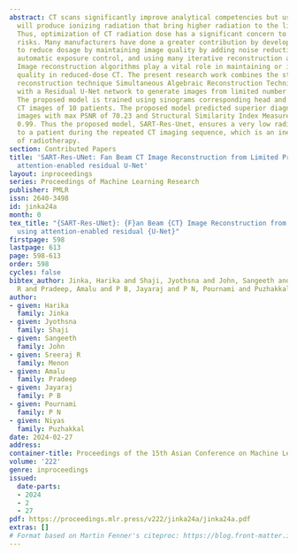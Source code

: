 ```yaml
---
abstract: CT scans significantly improve analytical competencies but uses X-Rays which
  will produce ionizing radiation that bring higher radiation to the living tissues.
  Thus, optimization of CT radiation dose has a significant concern to lower the health
  risks. Many manufacturers have done a greater contribution by developing technologies
  to reduce dosage by maintaining image quality by adding noise reduction filters,
  automatic exposure control, and using many iterative reconstruction algorithms.
  Image reconstruction algorithms play a vital role in maintaining or improving image
  quality in reduced-dose CT. The present research work combines the state-of-the-art
  reconstruction technique Simultaneous Algebraic Reconstruction Technique (SART)
  with a Residual U-Net network to generate images from limited number of sinograms.
  The proposed model is trained using sinograms corresponding head and neck and head
  CT images of 10 patients. The proposed model predicted superior diagnostic quality
  images with max PSNR of 70.23 and Structural Similarity Index Measure (SSIM) of
  0.99. Thus the proposed model, SART-Res-Unet, ensures a very low radiation exposure
  to a patient during the repeated CT imaging sequence, which is an inevitable part
  of radiotherapy.
section: Contributed Papers
title: 'SART-Res-UNet: Fan Beam CT Image Reconstruction from Limited Projections using
  attention-enabled residual U-Net'
layout: inproceedings
series: Proceedings of Machine Learning Research
publisher: PMLR
issn: 2640-3498
id: jinka24a
month: 0
tex_title: "{SART-Res-UNet}: {F}an Beam {CT} Image Reconstruction from Limited Projections
  using attention-enabled residual {U-Net}"
firstpage: 598
lastpage: 613
page: 598-613
order: 598
cycles: false
bibtex_author: Jinka, Harika and Shaji, Jyothsna and John, Sangeeth and Menon, Sreeraj
  R and Pradeep, Amalu and P B, Jayaraj and P N, Pournami and Puzhakkal, Niyas
author:
- given: Harika
  family: Jinka
- given: Jyothsna
  family: Shaji
- given: Sangeeth
  family: John
- given: Sreeraj R
  family: Menon
- given: Amalu
  family: Pradeep
- given: Jayaraj
  family: P B
- given: Pournami
  family: P N
- given: Niyas
  family: Puzhakkal
date: 2024-02-27
address:
container-title: Proceedings of the 15th Asian Conference on Machine Learning
volume: '222'
genre: inproceedings
issued:
  date-parts:
  - 2024
  - 2
  - 27
pdf: https://proceedings.mlr.press/v222/jinka24a/jinka24a.pdf
extras: []
# Format based on Martin Fenner's citeproc: https://blog.front-matter.io/posts/citeproc-yaml-for-bibliographies/
---
```

